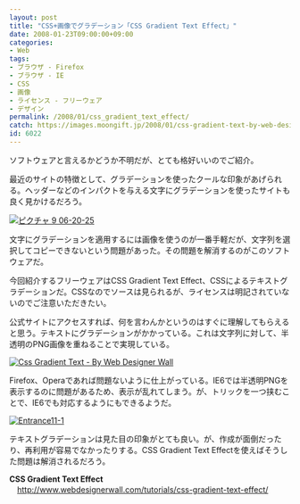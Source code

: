 ```yaml
---
layout: post
title: "CSS+画像でグラデーション「CSS Gradient Text Effect」"
date: 2008-01-23T09:00:00+09:00
categories:
- Web
tags: 
- ブラウザ - Firefox
- ブラウザ - IE
- CSS
- 画像
- ライセンス - フリーウェア
- デザイン
permalink: /2008/01/css_gradient_text_effect/
catch: https://images.moongift.jp/2008/01/css-gradient-text-by-web-designer-wall-tm.jpg
id: 6022
---
```

ソフトウェアと言えるかどうか不明だが、とても格好いいのでご紹介。   
  
最近のサイトの特徴として、グラデーションを使ったクールな印象があげられる。ヘッダーなどのインパクトを与える文字にグラデーションを使ったサイトも良く見かけるだろう。   
  
[![ピクチャ 9 06-20-25](https://images.moongift.jp/2008/01/9-06-20-25-tm.jpg)](https://images.moongift.jp/2008/01/9-06-20-25.png)  
  
文字にグラデーションを適用するには画像を使うのが一番手軽だが、文字列を選択してコピーできないという問題があった。その問題を解消するのがこのソフトウェアだ。   
  
今回紹介するフリーウェアはCSS Gradient Text Effect、CSSによるテキストグラデーションだ。CSSなのでソースは見られるが、ライセンスは明記されていないのでご注意いただきたい。   
<!--more-->  
公式サイトにアクセスすれば、何を言わんかというのはすぐに理解してもらえると思う。テキストにグラデーションがかかっている。これは文字列に対して、半透明のPNG画像を重ねることで実現している。   
  
[![Css Gradient Text - By Web Designer Wall](https://images.moongift.jp/2008/01/css-gradient-text-by-web-designer-wall-tm.jpg)](https://images.moongift.jp/2008/01/css-gradient-text-by-web-designer-wall.jpg)  
  
Firefox、Operaであれば問題ないように仕上がっている。IE6では半透明PNGを表示するのに問題があるため、表示が乱れてしまう。が、トリックを一つ挟むことで、IE6でも対応するようにもできるようだ。   
  
[![Entrance11-1](https://images.moongift.jp/2008/01/entrance11-1-tm.jpg)](https://images.moongift.jp/2008/01/entrance11-1.png)  
  
テキストグラデーションは見た目の印象がとても良い。が、作成が面倒だったり、再利用が容易でなかったりする。CSS Gradient Text Effectを使えばそうした問題は解消されるだろう。   
  
**CSS Gradient Text Effect**   
　[http://www.webdesignerwall.com/tutorials/css-gradient-text-effect/   
](http://www.webdesignerwall.com/tutorials/css-gradient-text-effect/)


